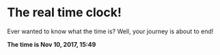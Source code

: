 # The real time clock!

Ever wanted to know what the time is? Well, your journey is about to end!

**The time is Nov 10, 2017, 15:49**
